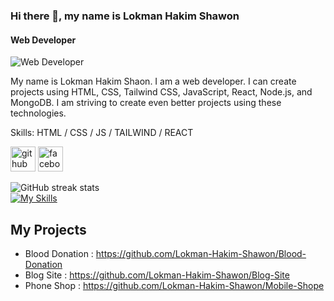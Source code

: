 ### Hi there 👋, my name is Lokman Hakim Shawon
#### Web Developer
![Web Developer](https://i.ibb.co/0tjtsKr/2.png)

My name is Lokman Hakim Shaon. I am a web developer. I can create projects using HTML, CSS, Tailwind CSS, JavaScript, React, Node.js, and MongoDB. I am striving to create even better projects using these technologies.

Skills: HTML / CSS / JS / TAILWIND / REACT 



[<img src='https://cdn.jsdelivr.net/npm/simple-icons@3.0.1/icons/github.svg' alt='github' height='40'>](https://github.com/Lokman )  [<img src='https://cdn.jsdelivr.net/npm/simple-icons@3.0.1/icons/facebook.svg' alt='facebook' height='40'>](https://www.facebook.com/https://www.youtube.com/redirect?event=channel_header&redir_token=QUFFLUhqa1FQbWo3RG1BNF9XcnlQSGJyNVh0RXlKTUt4UXxBQ3Jtc0tsbjBuWmlkektwakRTc2FMQncwVi1RWmlHSGwtSDZaeEtkY0tVVVNYVGVaTVlVUHlPMFl3TXR3SkpmNUQ4cGt6UVNENVNodkd0c01GRThvVG9QMGF2a2ZYZ2tZeHBMRXF1YUp1UFVJQXk1Q0ZocnNhTQ&q=https%3A%2F%2Fwww.facebook.com%2Fprofile.php%3Fid%3D100064681125426)  

![GitHub streak stats](https://streak-stats.demolab.com/?user=Lokman )  
[![My Skills](https://skillicons.dev/icons?i=html,css,tailwind,js,react,node.mongo)](https://skillicons.dev)

 ## My Projects
 - Blood Donation : https://github.com/Lokman-Hakim-Shawon/Blood-Donation
 - Blog Site : https://github.com/Lokman-Hakim-Shawon/Blog-Site
 - Phone Shop : https://github.com/Lokman-Hakim-Shawon/Mobile-Shope
